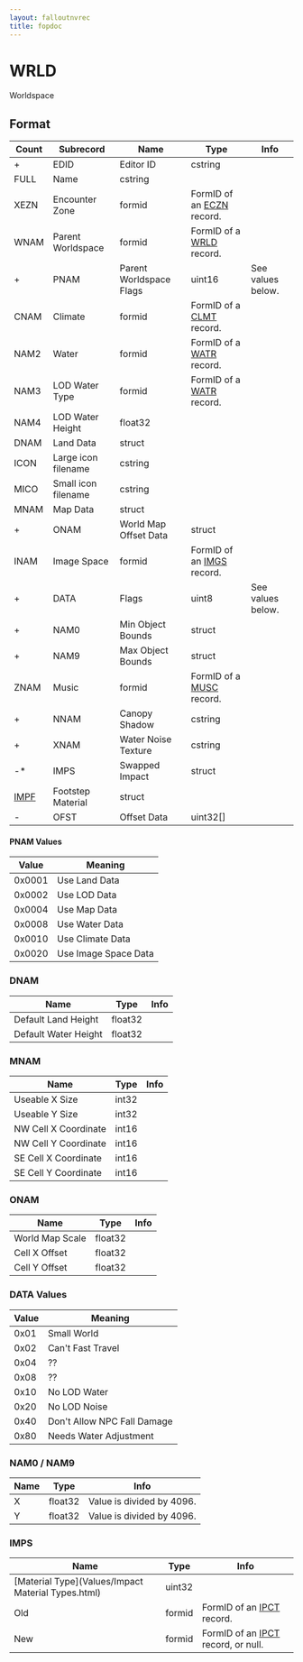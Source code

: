 ```yaml
---
layout: falloutnvrec
title: fopdoc
---
```

WRLD
====

Worldspace

## Format

Count | Subrecord | Name | Type | Info
------|-------|------|------|-----
+ | EDID | Editor ID | cstring |
 | FULL | Name | cstring |
 | XEZN | Encounter Zone | formid | FormID of an [ECZN](ECZN.html) record.
 | WNAM | Parent Worldspace | formid | FormID of a [WRLD](WRLD.html) record.
+ | PNAM | Parent Worldspace Flags | uint16 | See values below.
 | CNAM | Climate | formid | FormID of a [CLMT](CLMT.html) record.
 | NAM2 | Water | formid | FormID of a [WATR](WATR.html) record.
 | NAM3 | LOD Water Type | formid | FormID of a [WATR](WATR.html) record.
 | NAM4 | LOD Water Height | float32 |
 | DNAM | Land Data | struct |
 | ICON | Large icon filename | cstring |
 | MICO | Small icon filename | cstring |
 | MNAM | Map Data | struct |
+ | ONAM | World Map Offset Data | struct |
 | INAM | Image Space | formid | FormID of an [IMGS](IMGS.html) record.
+ | DATA | Flags | uint8 | See values below.
+ | NAM0 | Min Object Bounds | struct |
+ | NAM9 | Max Object Bounds | struct |
 | ZNAM | Music | formid | FormID of a [MUSC](MUSC.html) record.
+ | NNAM | Canopy Shadow | cstring |
+ | XNAM | Water Noise Texture | cstring |
-* | IMPS | Swapped Impact | struct |
 | [IMPF](Subrecords/IMPF.html) | Footstep Material | struct |
- | OFST | Offset Data | uint32[] |

#### PNAM Values

Value | Meaning
------|--------
0x0001 | Use Land Data
0x0002 | Use LOD Data
0x0004 | Use Map Data
0x0008 | Use Water Data
0x0010 | Use Climate Data
0x0020 | Use Image Space Data

### DNAM

Name | Type | Info
-----|------|-----
Default Land Height | float32 |
Default Water Height | float32 |

### MNAM

Name | Type | Info
-----|------|-----
Useable X Size | int32 |
Useable Y Size | int32 |
NW Cell X Coordinate | int16 |
NW Cell Y Coordinate | int16 |
SE Cell X Coordinate | int16 |
SE Cell Y Coordinate | int16 |

### ONAM

Name | Type | Info
-----|------|-----
World Map Scale | float32 |
Cell X Offset | float32 |
Cell Y Offset | float32 |

### DATA Values

Value | Meaning
------|--------
0x01 | Small World
0x02 | Can't Fast Travel
0x04 | ??
0x08 | ??
0x10 | No LOD Water
0x20 | No LOD Noise
0x40 | Don't Allow NPC Fall Damage
0x80 | Needs Water Adjustment

### NAM0 / NAM9

Name | Type | Info
-----|------|-----
X | float32 | Value is divided by 4096.
Y | float32 | Value is divided by 4096.

### IMPS

Name | Type | Info
-----|------|-----
[Material Type](Values/Impact Material Types.html) | uint32 |
Old | formid | FormID of an [IPCT](IPCT.html) record.
New | formid | FormID of an [IPCT](IPCT.html) record, or null.

